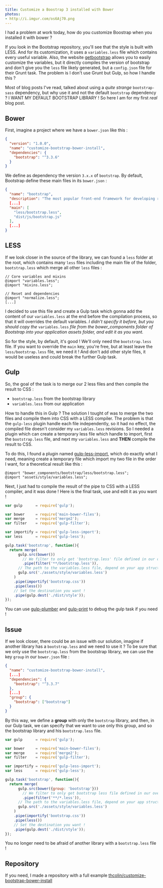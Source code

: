```yaml
---
title: Customize a Boostrap 3 installed with Bower
photos:
- http://i.imgur.com/os6Aj70.png
---
```


I had a problem at work today, how do you customize Boostrap when you installed it with bower ?

If you look in the Bootstrap repository, you'll see that the style is built with LESS. And for its customization, it uses a `variables.less` file which contains every useful variable. Also, the website [getbootstrap](http://getbootstrap.com/customize/) allows you to easily customize the variables, but it directly compiles the version of bootstrap and don't give you the `less` file likely generated, but a `config.json` file for their Grunt task. The problem is I don't use Grunt but Gulp, so how I handle this ?

Most of blog posts I've read, talked about using a *quite strange* `bootstrap-sass` dependency, but why use it and not the default `bootstrap` dependency ? I WANT MY DEFAULT BOOTSTRAP LIBRARY ! So here I am for my first *real* blog post.

<!-- more -->

## Bower
First, imagine a project where we have a `bower.json` like this :

```json
{
  "version": "1.0.0",
  "name": "customize-bootstrap-bower-install",
  "dependencies": {
    "bootstrap": "^3.3.6"
  }
}
```

We define as dependency the version `3.x.x` of `bootstrap`. By default, Bootstrap define these main files in its `bower.json` :

```json
{
  "name": "bootstrap",
  "description": "The most popular front-end framework for developing responsive, mobile first projects on the web.",
  [...]
  "main": [
    "less/bootstrap.less",
    "dist/js/bootstrap.js"
  ],
  [...]
}
```

## LESS

If we look closer in the source of the library, we can found a `less` folder at the root, which contains many `less` files including the main file of the folder, `bootstrap.less` which merge all other `less` files :

```less
// Core variables and mixins
@import "variables.less";
@import "mixins.less";

// Reset and dependencies
@import "normalize.less";
[...]
```

I decided to use this file and create a Gulp task which gonna add the content of our `variables.less` at the end before the compilation process, so that it will overrides the default variables. *I didn't specify it before, but you should copy the* `variables.less` *file from the bower_components folder of Bootstrap into your application assets folder, and edit it as you want.*

So for the style, by default, it's good ! We'll only need the `bootstrap.less` file. If you want to override the `main` key, you're free, but at least leave the `less/bootstrap.less` file, we need it ! And don't add other style files, it would be useless and could break the further Gulp task.

## Gulp
So, the goal of the task is to merge our 2 less files and then compile the result to CSS :
- `bootstrap.less` from the bootstrap library
- `variables.less` from our application

How to handle this in Gulp ? The solution I tought of was to merge the two files and compile them into CSS with a LESS compiler. The problem is that the `gulp-less` plugin handle each file independently, so it had no effect, the compiled file doesn't consider my `variables.less` revisions. So I needed a plugin which can create a temporary less file which handle to import, first the `bootstrap.less` file, and next my `variables.less` and **THEN** compile the result to CSS.

To do this, I found a plugin named [gulp-less-import](https://www.npmjs.com/package/gulp-plumber), which do exactly what I need, meaning create a temporary file which import my two file in the order I want, for a theoretical result like this :

```less
@import "bower_components/bootstrap/less/bootstrap.less";
@import "assets/style/variables.less";
```

Next, I just had to compile the result of the pipe to CSS with a LESS compiler, and it was done !
Here is the final task, use and edit it as you want !

```js
var gulp      = require('gulp');

var bower     = require('main-bower-files');
var merge     = require('merge2');
var filter    = require('gulp-filter');

var importify = require('gulp-less-import');
var less      = require('gulp-less');

gulp.task('bootstrap', function(){
  return merge(
      gulp.src(bower())
        // We filter to only get 'bootstrap.less' file defined in our overrides
        .pipe(filter('**/bootstrap.less')),
      // The path to the variables.less file, depend on your app structure
      gulp.src('./assets/style/variables.less')
    )
    .pipe(importify('bootstrap.css'))
    .pipe(less())
    // Set the destination you want !
    .pipe(gulp.dest('./dist/style'));
});
```

You can use [gulp-plumber](https://www.npmjs.com/package/gulp-plumber) and [gulp-print](https://www.npmjs.com/package/gulp-print) to debug the gulp task if you need !

## Issue

If we look closer, there could be an issue with our solution, imagine if another library has a `bootstrap.less` and we need to use it ? To be sure that we only use the `bootstrap.less` from the bootstrap library, we can use the key `group` in our `bower.json` file :

```json
{
  "name": "customize-bootstrap-bower-install",
  [...]
  "dependencies": {
    "bootstrap": "^3.3.7"
  },
  [...]
  "group": {
    "bootstrap": ["bootstrap"]
  }
}
```

By this way, we define a **group** with only the `bootstrap` library, and then, in our Gulp task, we can specify that we want to use only this group, and so the bootstrap library and his `bootstrap.less` file.

```js
var gulp      = require('gulp');

var bower     = require('main-bower-files');
var merge     = require('merge2');
var filter    = require('gulp-filter');

var importify = require('gulp-less-import');
var less      = require('gulp-less');

gulp.task('bootstrap', function(){
  return merge(
      gulp.src(bower({group: 'bootstrap'}))
        // We filter to only get bootstrap less file defined in our overrides
        .pipe(filter('**/*.less')),
      // The path to the variables.less file, depend on your app structure
      gulp.src('./assets/style/variables.less')
    )
    .pipe(importify('bootstrap.css'))
    .pipe(less())
    // Set the destination you want !
    .pipe(gulp.dest('./dist/style'));
});
```

You no longer need to be afraid of another library with a `bootstrap.less` file !

## Repository

If you need, I made a repository with a full example [thcolin/customize-bootstrap-bower-install](https://github.com/thcolin/customize-bootstrap-bower-install)
